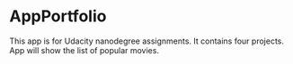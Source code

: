 # AppPortfolio
This app is for Udacity nanodegree assignments. It contains four projects.
App will show the list of popular movies. 

